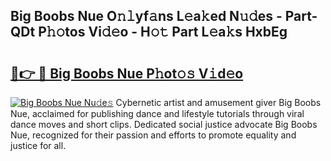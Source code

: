 ## Big Boobs Nue O𝚗𝚕yf𝚊ns L𝚎a𝚔ed N𝚞𝚍es - Part-QDt P𝚑𝚘tos Vi𝚍𝚎o - H𝚘𝚝 Part L𝚎a𝚔s HxbEg

# <h2><a href="http://kfbgu6p.oniu.top/?m=Big+Boobs+Nue">🔗👉 🔴 Big Boobs Nue P𝚑ot𝚘𝚜 V𝚒d𝚎o</a></h2>

[![Big Boobs Nue Nu𝚍e𝚜](https://i.imgur.com/0qMVB7G.gif)](http://kfbgu6p.oniu.top/?m=Big+Boobs+Nue)
Cybernetic artist and amusement giver Big Boobs Nue, acclaimed for publishing dance and lifestyle tutorials through viral dance moves and short clips. Dedicated social justice advocate Big Boobs Nue, recognized for their passion and efforts to promote equality and justice for all.  

